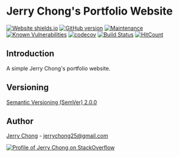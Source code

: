 # Jerry Chong's Portfolio Website

[![Website shields.io](https://img.shields.io/website-up-down-green-red/http/shields.io.svg)](https://jerrychong25.github.io/)
[![GitHub version](https://badge.fury.io/gh/Naereen%2FStrapDown.js.svg)](https://github.com/jerrychong25/jerrychong25.github.io)
[![Maintenance](https://img.shields.io/badge/Maintained%3F-yes-green.svg)](https://github.com/jerrychong25/jerrychong25.github.io/graphs/commit-activity)
[![Known Vulnerabilities](https://snyk.io/test/github/jerrychong25/jerrychong25.github.io/badge.svg)](https://snyk.io/test/github/jerrychong25/jerrychong25.github.io)
[![codecov](https://codecov.io/gh/jerrychong25/jerrychong25.github.io/branch/staging/graph/badge.svg)](https://codecov.io/gh/jerrychong25/jerrychong25.github.io)
[![Build Status](https://travis-ci.org/jerrychong25/jerrychong25.github.io.svg?branch=staging)](https://travis-ci.org/jerrychong25/jerrychong25.github.io)
[![HitCount](http://hits.dwyl.com/jerrychong25/jerrychong25githubio.svg)](http://hits.dwyl.com/jerrychong25/jerrychong25githubio)

## Introduction

A simple Jerry Chong's portfolio website.

## Versioning

[Semantic Versioning (SemVer) 2.0.0](http://semver.org/)

## Author

[Jerry Chong](https://www.linkedin.com/in/chonghf/) - <jerrychong25@gmail.com> 

[![Profile of Jerry Chong on StackOverflow](https://stackoverflow.com/users/flair/5918539.png)](https://stackoverflow.com/users/5918539/jerry-chong)

